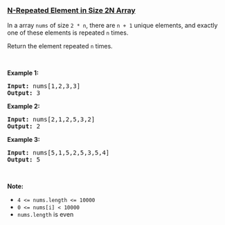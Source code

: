 ### [N-Repeated Element in Size 2N Array](https://leetcode.com/problems/n-repeated-element-in-size-2n-array)

<p>In a array <code>nums</code> of size <code>2 * n</code>, there are <code>n + 1</code> unique elements, and exactly one of these elements is repeated <code>n</code> times.</p>

<p>Return the element repeated <code>n</code> times.</p>

<p>&nbsp;</p>

<ol>
</ol>

<div>
<p><strong>Example 1:</strong></p>

<pre>
<strong>Input: </strong>nums<span id="example-input-1-1">[1,2,3,3]</span>
<strong>Output: </strong><span id="example-output-1">3</span>
</pre>

<div>
<p><strong>Example 2:</strong></p>

<pre>
<strong>Input: </strong>nums<span id="example-input-2-1">[2,1,2,5,3,2]</span>
<strong>Output: </strong><span id="example-output-2">2</span>
</pre>

<div>
<p><strong>Example 3:</strong></p>

<pre>
<strong>Input: </strong>nums<span id="example-input-3-1">[5,1,5,2,5,3,5,4]</span>
<strong>Output: </strong><span id="example-output-3">5</span>
</pre>

<p>&nbsp;</p>

<p><strong>Note:</strong></p>

<ul>
	<li><code>4 &lt;= nums.length &lt;= 10000</code></li>
	<li><code>0 &lt;= nums[i] &lt; 10000</code></li>
	<li><code>nums.length</code> is even</li>
</ul>
</div>
</div>
</div>
